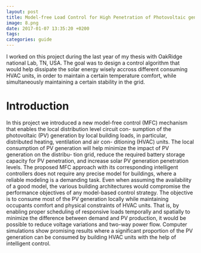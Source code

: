 ```yaml
---
layout: post
title: Model-free Load Control for High Penetration of Photovoltaic generation
image: 8.png
date: 2017-01-07 13:35:20 +0200
tags:
categories: guide
---
```


I worked on this project during the last year of my thesis with OakRidge national Lab, TN, USA. The goal was to design a control algorithm that would help dissipate the solar energy wisely accross different consuming HVAC units, in order to maintain a certain temperature comfort, while simultaneously maintaining a certain stability in the grid.


# Introduction 
In this project we introduced a new model-free control (MFC) mechanism that enables the local distribution level circuit con- sumption of the photovoltaic (PV) generation by local building loads, in particular, distributed heating, ventilation and air con- ditioning (HVAC) units. The local consumption of PV generation will help minimize the impact of PV generation on the distribu- tion grid, reduce the required battery storage capacity for PV penetration, and increase solar PV generation penetration levels. The proposed MFC approach with its corresponding intelligent controllers does not require any precise model for buildings, where a reliable modeling is a demanding task. Even when assuming the availability of a good model, the various building architectures would compromise the performance objectives of any model-based control strategy. The objective is to consume most of the PV generation locally while maintaining occupants comfort and physical constraints of HVAC units. That is, by enabling proper scheduling of responsive loads temporally and spatially to minimize the difference between demand and PV production, it would be possible to reduce voltage variations and two-way power flow. Computer simulations show promising results where a significant proportion of the PV generation can be consumed by building HVAC units with the help of intelligent control.

